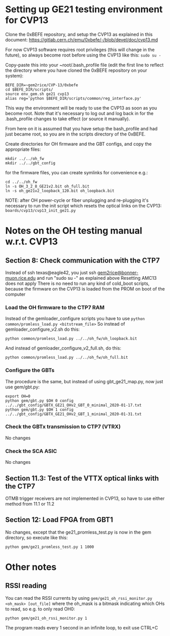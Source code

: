 # Setting up GE21 testing environment for CVP13 
Clone the 0xBEFE repository, and setup the CVP13 as explained in this document: https://gitlab.cern.ch/emu/0xbefe/-/blob/devel/doc/cvp13.md

For now CVP13 software requires root privileges (this will change in the future), so always become root before using the CVP13 like this: ```sudo su -```

Copy-paste this into your ~root/.bash_profile file (edit the first line to reflect the directory where you have cloned the 0xBEFE repository on your system):
```
BEFE_DIR=~gem2rice/CVP-13/0xbefe
cd $BEFE_DIR/scripts/
source env_gem.sh ge21 cvp13
alias reg='python $BEFE_DIR/scripts/common/reg_interface.py'
```
This way the environment will be ready to use the CVP13 as soon as you become root. Note that it's necessary to log out and log back in for the .bash_profile changes to take effect (or source it manually).

From here on it is assumed that you have setup the bash_profile and had just became root, so you are in the scripts directory of the 0xBEFE.

Create directories for OH firmware and the GBT configs, and copy the appropriate files:
```
mkdir ../../oh_fw
mkdir ../../gbt_config
```
for the firmware files, you can create symlinks for convenience e.g.:
```
cd ../../oh_fw
ln -s OH_3_2_8_GE21v2.bit oh_full.bit
ln -s oh_ge21v2_loopback_120.bit oh_loopback.bit
```

NOTE: after OH power-cycle or fiber unplugging and re-plugging it's necessary to run the init script which resets the optical links on the CVP13: ```boards/cvp13/cvp13_init_ge21.py```

# Notes on the OH testing manual w.r.t. CVP13
## Section 8: Check communication with the CTP7
Instead of ssh texas@eagle42, you just ssh gem2rice@bonner-muon.rice.edu and run "sudo su -" as explained above
Resetting AMC13 does not apply
There is no need to run any kind of cold_boot scripts, because the firmware on the CVP13 is loaded from the PROM on boot of the computer

### Load the OH firmware to the CTP7 RAM
Instead of the gemloader_configure scripts you have to use ```python common/promless_load.py <bitstream_file>```
So instead of gemloader_configure_v2.sh do this:
```
python common/promless_load.py ../../oh_fw/oh_loopback.bit
```
And instead of gemloader_configure_v2_full.sh, do this:
```
python common/promless_load.py ../../oh_fw/oh_full.bit
```
### Configure the GBTs
The procedure is the same, but instead of using gbt_ge21_map.py, now just use gem/gbt.py:
```
export OH=0
python gem/gbt.py $OH 0 config ../../gbt_config/GBTX_GE21_OHv2_GBT_0_minimal_2020-01-17.txt
python gem/gbt.py $OH 1 config ../../gbt_config/GBTX_GE21_OHv2_GBT_1_minimal_2020-01-31.txt
```
### Check the GBTx transmission to CTP7 (VTRX)
No changes
### Check the SCA ASIC
No changes
## Section 11.3: Test of the VTTX optical links with the CTP7
OTMB trigger receivers are not implemented in CVP13, so have to use either method from 11.1 or 11.2
## Section 12: Load FPGA from GBT1
No changes, except that the ge21_promless_test.py is now in the gem directory, so execute like this:
```
python gem/ge21_promless_test.py 1 1000
```
# Other notes
## RSSI reading
You can read the RSSI currents by using ```gem/ge21_oh_rssi_monitor.py <oh_mask> [out_file]``` where the oh_mask is a bitmask indicating which OHs to read, so e.g. to only read OH0:
```
python gem/ge21_oh_rssi_monitor.py 1
```
The program reads every 1 second in an infinite loop, to exit use CTRL+C

